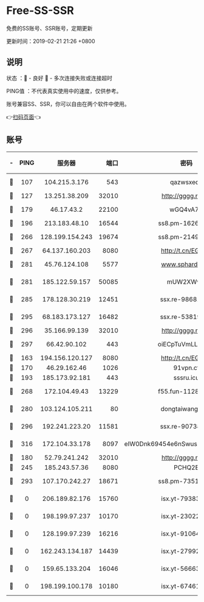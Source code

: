 # Free-SS-SSR

免费的SS账号、SSR账号，定期更新

更新时间：2019-02-21 21:26 +0800

## 说明

状态     ：🙂 - 良好 🙁 - 多次连接失败或连接超时

PING值   ：不代表真实使用中的速度，仅供参考。

账号兼容SS、SSR，你可以自由在两个软件中使用。

👉[扫码页面](https://liesauer.github.io/free-ss-ssr.github.io/)👈

## 账号

|-|PING|服务器|端口|密码|加密方式|区域|
|:----:|:----:|:-----:|-----:|:----:|:----:|:----:|
|🙂|107|104.215.3.176|543|qazwsxedc|aes-256-gcm|JP|
|🙂|127|13.251.38.209|32010|http://gggg.rocks|chacha20|SG|
|🙂|179|46.17.43.2|22100|wGQ4vA7D|aes-256-gcm|RU|
|🙂|196|213.183.48.10|16544|ss8.pm-16263031|rc4-md5|RU|
|🙂|266|128.199.154.243|19674|ss8.pm-21493386|aes-256-cfb|SG|
|🙂|267|64.137.160.203|8080|http://t.cn/EGJIyrl|rc4-md5|CA|
|🙂|281|45.76.124.108|5577|www.sphard.com|aes-256-cfb|AU|
|🙂|281|185.122.59.157|50085|mUW2XWw8|aes-256-cfb|GB|
|🙂|285|178.128.30.219|12451|ssx.re-98681435|aes-256-cfb|SG|
|🙂|295|68.183.173.127|16482|ssx.re-53819534|aes-256-cfb|US|
|🙂|296|35.166.99.139|32010|http://gggg.rocks|chacha20|US|
|🙂|297|66.42.90.102|443|oiECpTuVmLLxk4Ts|aes-256-cfb|US|
|🙂|163|194.156.120.127|8080|http://t.cn/EGJIyrl|rc4-md5|RU|
|🙂|170|46.29.162.46|1026|91vpn.cf|rc4-md5|RU|
|🙂|193|185.173.92.181|443|sssru.icu|rc4-md5|RU|
|🙂|268|172.104.49.43|13229|f55.fun-11286035|aes-256-cfb|SG|
|🙂|280|103.124.105.211|80|dongtaiwang.com|aes-256-cfb|US|
|🙂|296|192.241.223.20|11581|ssx.re-90738026|aes-256-cfb|US|
|🙂|316|172.104.33.178|8097|eIW0Dnk69454e6nSwuspv9DmS201tQ0D|aes-256-cfb|SG|
|🙁|180|52.79.241.242|32010|http://gggg.rocks|chacha20|KR|
|🙁|245|185.243.57.36|8080|PCHQ2E|rc4-md5|US|
|🙁|293|107.170.242.27|18671|ss8.pm-73518154|aes-256-cfb|US|
|🙁|0|206.189.82.176|15760|isx.yt-79383778|aes-256-cfb|SG|
|🙁|0|198.199.97.237|10170|isx.yt-23022296|aes-256-cfb|US|
|🙁|0|128.199.97.239|16216|isx.yt-91064891|aes-256-cfb|SG|
|🙁|0|162.243.134.187|14439|isx.yt-27992961|aes-256-cfb|US|
|🙁|0|159.65.133.204|16046|isx.yt-56663689|aes-256-cfb|SG|
|🙁|0|198.199.100.178|10180|isx.yt-67461741|aes-256-cfb|US|

